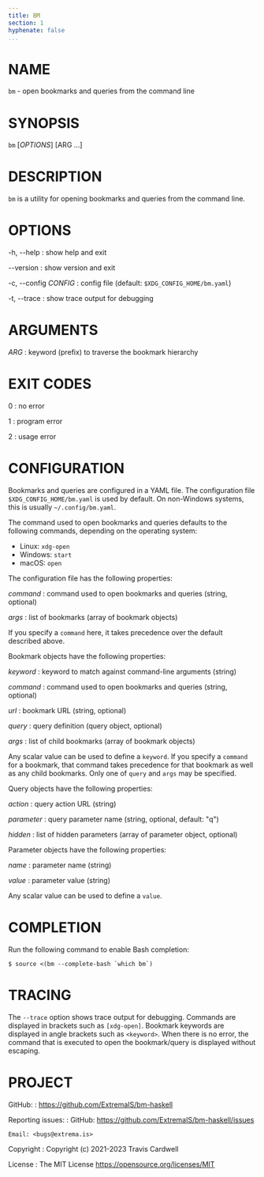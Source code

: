 ```yaml
---
title: BM
section: 1
hyphenate: false
...
```


# NAME

`bm` - open bookmarks and queries from the command line

# SYNOPSIS

`bm` [*OPTIONS*] [ARG ...]

# DESCRIPTION

`bm` is a utility for opening bookmarks and queries from the command line.

# OPTIONS

-h, \--help
:   show help and exit

\--version
:   show version and exit

-c, \--config *CONFIG*
:   config file (default: `$XDG_CONFIG_HOME/bm.yaml`)

-t, \--trace
:   show trace output for debugging

# ARGUMENTS

*ARG*
:   keyword (prefix) to traverse the bookmark hierarchy

# EXIT CODES

0
:   no error

1
:   program error

2
:   usage error

# CONFIGURATION

Bookmarks and queries are configured in a YAML file.  The configuration file
`$XDG_CONFIG_HOME/bm.yaml` is used by default.  On non-Windows systems, this
is usually `~/.config/bm.yaml`.

The command used to open bookmarks and queries defaults to the following
commands, depending on the operating system:

* Linux: `xdg-open`
* Windows: `start`
* macOS: `open`

The configuration file has the following properties:

*command*
:   command used to open bookmarks and queries (string, optional)

*args*
:   list of bookmarks (array of bookmark objects)

If you specify a `command` here, it takes precedence over the default
described above.

Bookmark objects have the following properties:

*keyword*
:   keyword to match against command-line arguments (string)

*command*
:   command used to open bookmarks and queries (string, optional)

*url*
:   bookmark URL (string, optional)

*query*
:   query definition (query object, optional)

*args*
:   list of child bookmarks (array of bookmark objects)

Any scalar value can be used to define a `keyword`.  If you specify a
`command` for a bookmark, that command takes precedence for that bookmark as
well as any child bookmarks.  Only one of `query` and `args` may be specified.

Query objects have the following properties:

*action*
:   query action URL (string)

*parameter*
:   query parameter name (string, optional, default: "q")

*hidden*
:   list of hidden parameters (array of parameter object, optional)

Parameter objects have the following properties:

*name*
:   parameter name (string)

*value*
:   parameter value (string)

Any scalar value can be used to define a `value`.

# COMPLETION

Run the following command to enable Bash completion:

    $ source <(bm --complete-bash `which bm`)

# TRACING

The `--trace` option shows trace output for debugging.  Commands are displayed
in brackets such as `[xdg-open]`.  Bookmark keywords are displayed in angle
brackets such as `<keyword>`.  When there is no error, the command that is
executed to open the bookmark/query is displayed without escaping.

# PROJECT

GitHub:
:   <https://github.com/ExtremaIS/bm-haskell>

Reporting issues:
:   GitHub: <https://github.com/ExtremaIS/bm-haskell/issues>

    Email: <bugs@extrema.is>

Copyright
:   Copyright (c) 2021-2023 Travis Cardwell

License
:   The MIT License <https://opensource.org/licenses/MIT>
